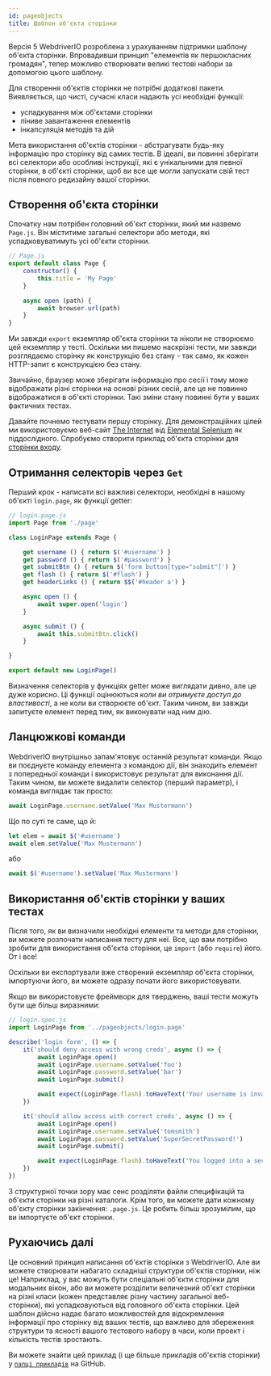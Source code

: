 ```yaml
---
id: pageobjects
title: Шаблон об'єкта сторінки
---
```


Версія 5 WebdriverIO розроблена з урахуванням підтримки шаблону об'єкта сторінки. Впровадивши принцип "елементів як першокласних громадян", тепер можливо створювати великі тестові набори за допомогою цього шаблону.

Для створення об'єктів сторінки не потрібні додаткові пакети. Виявляється, що чисті, сучасні класи надають усі необхідні функції:

- успадкування між об'єктами сторінки
- ліниве завантаження елементів
- інкапсуляція методів та дій

Мета використання об'єктів сторінки - абстрагувати будь-яку інформацію про сторінку від самих тестів. В ідеалі, ви повинні зберігати всі селектори або особливі інструкції, які є унікальними для певної сторінки, в об'єкті сторінки, щоб ви все ще могли запускати свій тест після повного редизайну вашої сторінки.

## Створення об'єкта сторінки

Спочатку нам потрібен головний об'єкт сторінки, який ми назвемо `Page.js`. Він міститиме загальні селектори або методи, які успадковуватимуть усі об'єкти сторінки.

```js
// Page.js
export default class Page {
    constructor() {
        this.title = 'My Page'
    }

    async open (path) {
        await browser.url(path)
    }
}
```

Ми завжди `export` екземпляр об'єкта сторінки та ніколи не створюємо цей екземпляр у тесті. Оскільки ми пишемо наскрізні тести, ми завжди розглядаємо сторінку як конструкцію без стану - так само, як кожен HTTP-запит є конструкцією без стану.

Звичайно, браузер може зберігати інформацію про сесії і тому може відображати різні сторінки на основі різних сесій, але це не повинно відображатися в об'єкті сторінки. Такі зміни стану повинні бути у ваших фактичних тестах.

Давайте почнемо тестувати першу сторінку. Для демонстраційних цілей ми використовуємо веб-сайт [The Internet](http://the-internet.herokuapp.com) від [Elemental Selenium](http://elementalselenium.com) як піддослідного. Спробуємо створити приклад об'єкта сторінки для [сторінки входу](http://the-internet.herokuapp.com/login).

## Отримання селекторів через `Get`

Перший крок - написати всі важливі селектори, необхідні в нашому об'єкті `login.page`, як функції getter:

```js
// login.page.js
import Page from './page'

class LoginPage extends Page {

    get username () { return $('#username') }
    get password () { return $('#password') }
    get submitBtn () { return $('form button[type="submit"]') }
    get flash () { return $('#flash') }
    get headerLinks () { return $$('#header a') }

    async open () {
        await super.open('login')
    }

    async submit () {
        await this.submitBtn.click()
    }

}

export default new LoginPage()
```

Визначення селекторів у функціях getter може виглядати дивно, але це дуже корисно. Ці функції оцінюються _коли ви отримуєте доступ до властивості_, а не коли ви створюєте об'єкт. Таким чином, ви завжди запитуєте елемент перед тим, як виконувати над ним дію.

## Ланцюжкові команди

WebdriverIO внутрішньо запам'ятовує останній результат команди. Якщо ви поєднуєте команду елемента з командою дії, він знаходить елемент з попередньої команди і використовує результат для виконання дії. Таким чином, ви можете видалити селектор (перший параметр), і команда виглядає так просто:

```js
await LoginPage.username.setValue('Max Mustermann')
```

Що по суті те саме, що й:

```js
let elem = await $('#username')
await elem.setValue('Max Mustermann')
```

або

```js
await $('#username').setValue('Max Mustermann')
```

## Використання об'єктів сторінки у ваших тестах

Після того, як ви визначили необхідні елементи та методи для сторінки, ви можете розпочати написання тесту для неї. Все, що вам потрібно зробити для використання об'єкта сторінки, це `import` (або `require`) його. От і все!

Оскільки ви експортували вже створений екземпляр об'єкта сторінки, імпортуючи його, ви можете одразу почати його використовувати.

Якщо ви використовуєте фреймворк для тверджень, ваші тести можуть бути ще більш виразними:

```js
// login.spec.js
import LoginPage from '../pageobjects/login.page'

describe('login form', () => {
    it('should deny access with wrong creds', async () => {
        await LoginPage.open()
        await LoginPage.username.setValue('foo')
        await LoginPage.password.setValue('bar')
        await LoginPage.submit()

        await expect(LoginPage.flash).toHaveText('Your username is invalid!')
    })

    it('should allow access with correct creds', async () => {
        await LoginPage.open()
        await LoginPage.username.setValue('tomsmith')
        await LoginPage.password.setValue('SuperSecretPassword!')
        await LoginPage.submit()

        await expect(LoginPage.flash).toHaveText('You logged into a secure area!')
    })
})
```

З структурної точки зору має сенс розділяти файли специфікацій та об'єкти сторінки на різні каталоги. Крім того, ви можете дати кожному об'єкту сторінки закінчення: `.page.js`. Це робить більш зрозумілим, що ви імпортуєте об'єкт сторінки.

## Рухаючись далі

Це основний принцип написання об'єктів сторінки з WebdriverIO. Але ви можете створювати набагато складніші структури об'єктів сторінки, ніж це! Наприклад, у вас можуть бути спеціальні об'єкти сторінки для модальних вікон, або ви можете розділити величезний об'єкт сторінки на різні класи (кожен представляє різну частину загальної веб-сторінки), які успадковуються від головного об'єкта сторінки. Цей шаблон дійсно надає багато можливостей для відокремлення інформації про сторінку від ваших тестів, що важливо для збереження структури та ясності вашого тестового набору в часи, коли проект і кількість тестів зростають.

Ви можете знайти цей приклад (і ще більше прикладів об'єктів сторінки) у [`папці прикладів`](https://github.com/webdriverio/webdriverio/tree/main/examples/pageobject) на GitHub.